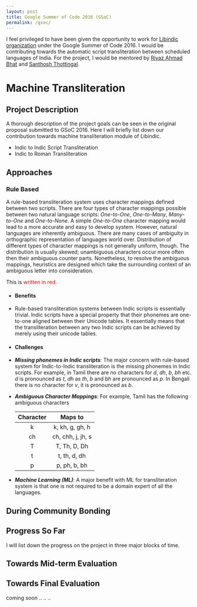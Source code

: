 ```yaml
---
layout: post
title: Google Summer of Code 2016 (GSoC)
permalink: /gsoc/
---
```


I feel privileged to have been given the opportunity to work for [Libindic organization](https://github.com/libindic) under the Google Summer of Code 2016. I would be contributing towards the automatic script transliteration between scheduled languages of India. For the project, I would be mentored by [Riyaz Ahmad Bhat](https://researchweb.iiit.ac.in/~riyaz.bhat/) and [Santhosh Thottingal](http://thottingal.in).

# Machine Transliteration

## Project Description
A thorough description of the project goals can be seen in the original proposal submitted to GSoC 2016. Here I will briefly list down our contribution towards machine transliteration module of Libindic.

* Indic to Indic Script Transliteration
* Indic to Roman Transliteration

## Approaches

### Rule Based

A rule-based transliteration system uses character mappings defined between two scripts. There are four types of character mappings possible between two natural language scripts: *One-to-One*, *One-to-Many*, *Many-to-One* and *One-to-None*. A simple *One-to-One* character mapping would lead to a more accurate and easy to develop system. However, natural languages are inherently ambiguous. There are many cases of ambiguity in orthographic representation of languages world over. Distribution of different types of character mappings is not generally uniform, though. The distribution is usually skewed; unambiguous characters occur more often then their ambiguous counter parts. Nonetheless, to resolve the ambiguous mappings, heuristics are designed which take the surrounding context of an ambiguous letter into consideration.

This is <span style="color: red">written in red</span>.

* #### Benefits
 * Rule-based transliteration systems between Indic scripts is essentially trivial. Indic scripts have a special property that their phonemes are one-to-one aligned between their Unicode tables. It essentially means that the transliteration between any two Indic scripts can be achieved by merely using their unicode tables.

* #### Challenges
 * ***Missing phonemes in Indic scripts***: The major concern with rule-based system for Indic-to-Indic transliteration is the missing phonemes in Indic scripts. For example, in Tamil there are no characters for *d*, *dh*, *b*, *bh* etc. *d* is pronounced as *t*, *dh* as *th*, *b* and *bh* are pronounced as *p*. In Bengali there is no character for *v*, it is pronounced as *b*.
 * ***Ambiguous Character Mappings***: For example, Tamil has the following ambiguous characters


    | Character    |     Maps to       | 
    |:----------:  |   :-----------:   |
    |    k         | k, kh, g, gh, h   |
    |    ch        | ch, chh, j, jh, s |
    |    T         | T, Th, D, Dh      |
    |    t         | t, th, d, dh      |
    |    p         | p, ph, b, bh      |


* ***Machine Learning (ML)***: A major benefit with ML for transliteration system is that one is not required to be a domain expert of all the languages.

## During Community Bonding

## Progress So Far
I will list down the progress on the project in three major blocks of time.

## Towards  Mid-term Evaluation

## Towards Final Evaluation
coming soon .. .. ..
